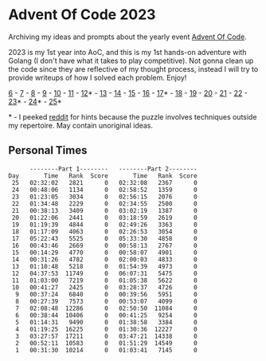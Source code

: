 # Advent Of Code 2023

Archiving my ideas and prompts about the yearly event [Advent Of Code](https://adventofcode.com/).

2023 is my 1st year into AoC, and this is my 1st hands-on adventure with Golang (I don't have what it takes to play competitive). Not gonna clean up the code since they are reflective of my thought process, instead I will try to provide writeups of how I solved each problem. Enjoy!

 [6](writeup/6.md) - [7](writeup/7.md) - [8](writeup/8.md) - [9](writeup/9.md) - [10](writeup/10.md) - [11](writeup/11.md) - [12](writeup/12.md)\* - [13](writeup/13.md) - [14](writeup/14.md) - [15](writeup/15.md) - [16](writeup/16.md) - [17](writeup/17.md)\* - [18](writeup/18.md) - [19](writeup/19.md) - [20](writeup/20.md) - [21](writeup/21.md) - [22](writeup/22.md) - [23](writeup/23.md)\* - [24](writeup/24.md)\* - [25](writeup/25.md)\*

\* - I peeked [reddit](https://old.reddit.com/r/adventofcode/) for hints because the puzzle involves techniques outside my repertoire. May contain unoriginal ideas.

## Personal Times

```
      --------Part 1--------   --------Part 2--------
Day       Time   Rank  Score       Time   Rank  Score
 25   02:32:02   2821      0   02:32:08   2367      0
 24   00:48:06   1134      0   02:58:52   1359      0
 23   01:23:05   3034      0   02:56:15   2076      0
 22   01:34:48   2229      0   02:34:55   2500      0
 21   00:38:13   3409      0   03:02:19   1387      0
 20   01:22:06   2441      0   03:18:59   2619      0
 19   01:19:39   4844      0   02:49:26   3363      0
 18   01:17:09   4063      0   02:26:53   3054      0
 17   05:22:43   5525      0   05:33:30   4858      0
 16   00:43:46   2669      0   00:58:13   2767      0
 15   00:14:29   4770      0   00:58:07   4901      0
 14   00:31:26   4782      0   02:00:03   4833      0
 13   01:10:48   5218      0   01:54:39   4973      0
 12   04:37:53  11749      0   06:07:31   5475      0
 11   01:03:00   7219      0   01:05:38   5622      0
 10   00:41:27   2425      0   03:28:37   4726      0
  9   00:37:24   6840      0   00:39:56   5951      0
  8   00:27:39   7573      0   00:53:07   4099      0
  7   02:08:48  12286      0   02:50:50  11084      0
  6   00:38:44  10406      0   00:41:25   9254      0
  5   01:14:31   9490      0   01:38:58   3384      0
  4   01:19:25  16225      0   01:30:36  12227      0
  3   03:27:57  17211      0   03:47:21  14338      0
  2   00:52:11  10583      0   01:51:29  14549      0
  1   00:31:30  10214      0   01:03:41   7145      0
```
